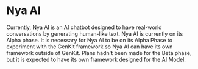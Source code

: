 # Nya AI
Currently, Nya AI is an AI chatbot designed to have real-world conversations by generating human-like text.
Nya AI is currently on its Alpha phase. It is necessary for Nya AI to be on its Alpha Phase to experiment with the GenKit framework so Nya AI can have its own framework outside of GenKit.
Plans hadn't been made for the Beta phase, but it is expected to have its own framework designed for the AI Model.
